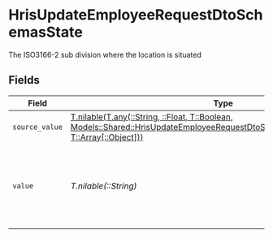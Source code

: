 # HrisUpdateEmployeeRequestDtoSchemasState

The ISO3166-2 sub division where the location is situated


## Fields

| Field                                                                                                                                                                                                                                | Type                                                                                                                                                                                                                                 | Required                                                                                                                                                                                                                             | Description                                                                                                                                                                                                                          |
| ------------------------------------------------------------------------------------------------------------------------------------------------------------------------------------------------------------------------------------ | ------------------------------------------------------------------------------------------------------------------------------------------------------------------------------------------------------------------------------------ | ------------------------------------------------------------------------------------------------------------------------------------------------------------------------------------------------------------------------------------ | ------------------------------------------------------------------------------------------------------------------------------------------------------------------------------------------------------------------------------------ |
| `source_value`                                                                                                                                                                                                                       | [T.nilable(T.any(::String, ::Float, T::Boolean, Models::Shared::HrisUpdateEmployeeRequestDtoSchemasWorkLocationState4, T::Array[::Object]))](../../models/shared/hrisupdateemployeerequestdtoschemasworklocationstatesourcevalue.md) | :heavy_minus_sign:                                                                                                                                                                                                                   | N/A                                                                                                                                                                                                                                  |
| `value`                                                                                                                                                                                                                              | *T.nilable(::String)*                                                                                                                                                                                                                | :heavy_minus_sign:                                                                                                                                                                                                                   | state (ISO3166-2 Sub Division Code) - value must be a valid enum value                                                                                                                                                               |